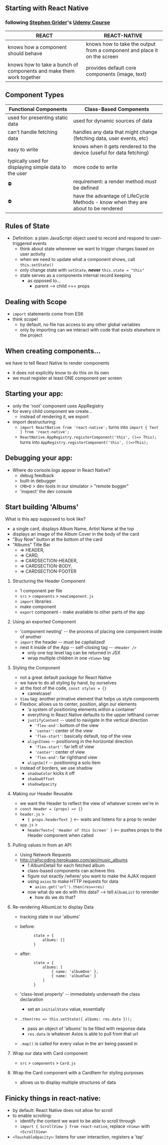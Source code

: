 ## Starting with React Native
### following [Stephen Grider](https://github.com/StephenGrider)'s [Udemy Course](https://www.udemy.com/the-complete-react-native-and-redux-course/learn/v4/content)

REACT | REACT-NATIVE
----- | -------------
knows how a component should behave | knows how to take the output from a component and place it on the screen
knows how to take a bunch of components and make them work together | provides default core components (image, text)
    
## Component Types

Functional Components | Class-Based Components 
--------------------- | ----------------------
used for presenting static data | used for dynamic sources of data
can't handle fetching data | handles any data that might change (fetching data, user events, etc)
easy to write | knows when it gets rendered to the device (useful for data fetching)
typically used for displaying simple data to the user | more code to write
⛔️ | requirement: a render method _must_ be defined 
⛔️ | have the advantage of LifeCycle Methods - know when they are about to be rendered        



## Rules of State
- Definition: a plain JavaScript object used to record and respond to user-triggered events
    - think about state whenever we want to trigger changes based on user activity
    - when we need to update what a component shows, call `this.setState()`
    - only change state with `setState`, **never** `this.state = "this"`
    - state serves as a components internal record keeping
        - as opposed to...
            - parent --> child === props

## Dealing with Scope
- `import` statements come from ES6
- think scope!
    - by default, no file has access to any other global variables 
    - only by importing can we interact with code that exists elsewhere in the project

## When creating components...
we have to tell React Native to render components
- it does not explicitly know to do this on its own
- we must register at least ONE component per screen

## Starting your app:
- only the 'root' component uses AppRegistry
- for every child component we create...
    - instead of rendering it, we export 
- import destructuring:
    - `import ReactNative from 'react-native';` turns into `import { Text } from 'react-native';`
    - `ReactNative.AppRegistry.registerComponent('this', ()=> This);` turns into `AppRegistry.registerComponent('this', ()=>This);`

## Debugging your app:
- Where do console.logs appear in React Native?
    - debug feedback
    - built-in debugger
    - `CMD+D` > dev tools in our simulator > "remote bugger"
    - 'inspect' the dev console 

## Start building 'Albums'
What is this app supposed to look like?
- a single card, displays Album Name, Artist Name at the top
- displays an image of the Album Cover in the body of the card
- "Buy Now" button at the bottom of the card
- "Albums" Title Bar
    - => HEADER, 
    - => CARD, 
    - => CARDSECTION-HEADER, 
    - => CARDSECTION-BODY, 
    - => CARDSECTION-FOOTER

1. Structuring the Header Component
    - 1 component per file 
    - `src` > `components` > `newComponent.js`
    - `import` libraries
    - make component
    - `export` component - make available to other parts of the app

2. Using an exported Component
    - 'component nesting' -- the process of placing one component inside of another
    - `import` the header -- must be capitalized! 
    - nest it inside of the App -- self-closing tag -- `<Header />`
        - only one top level tag can be returned in JSX
        - wrap multiple children in one `<View>` tag

3. Styling the Component
    - not a great default package for React Native
    - we have to do all styling by hand, by ourselves
    - at the foot of the code, `const styles = {}`
        - camelcase! 
    - `View` tag: another primative element that helps us style components
    - Flexbox: allows us to center, position, align our elements
        - 'a system of positioning elements within a container'
        - everything in React Native defaults to the upper lefthand corner
        - `justifyContent` -- used to navigate in the vertical direction
            - `'flex-end'`: bottom of the view
            - `'center'`: center of the view
            - `'flex-start'`: basically default, top of the view
        - `alignItems` -- positioning in the horizontal direction
            - `'flex-start'`: far left of view
            - `'center'`: center of view
            - `'flex-end'`: far righthand view
        - `alignSelf` -- positioning a solo item
    - instead of borders, we use shadow
        - `shadowColor` kicks it off
        - `shadowOffset`
        - `shadowOpacity `

4. Making our Header Reusable
    - we want the Header to reflect the view of whatever screen we're in
    - `const Header = (props) => {}`
    - `header.js` > 
        - `{ props.headerText }` <-- waits and listens for a prop to render
    - `app.js` > 
        - `headerText={ 'Header of this Screen' }` <-- pushes props to the Header component when called 

5. Pulling values in from an API
    - Using Network Requests
    - http://rallycoding.herokuapp.com/api/music_albums
        - 1 AlbumDetail for each fetched album
        - class-based components can achieve this 
        - figure out exactly /where/ you want to make the AJAX request
        - using `axios` to make HTTP requests for data
            - `axios.get('url').then(res=>res)`
        - now what do we do with this data? --> tell `AlbumList` to rerender
            - how do we do that?

6. Re-rendering AlbumList to display Data
    - tracking state in our 'albums'
    - before:

                state = {
                    albums: []
                }

    - after:

                state = {
                    albums: [
                        { name: 'albumOne' },
                        { name: 'albumTwo' }
                    ]
                }

    - 'class-level property' -- immediately underneath the class declaration
        - set an `initialState` value, essentially 
    - `.then(res => this.setState({ albums: res.data }));`
        - pass an object of 'albums' to be filled with response data 
        - `res.data` is whatever Axios is able to pull from that url
    - `.map()` is called for every value in the arr being passed in

7. Wrap our data with Card component
    - `src` > `components` > `Card.js`

8. Wrap the Card component with a CardItem for styling purposes
    - allows us to display multiple structures of data

## Finicky things in react-native:
- by default: React Native does not allow for scroll
- to enable scrolling:
    - identify the content we want to be able to scroll through
    - `import { ScrollView } from react-native`, replace `<View>` with `<ScrollView>`
- `<TouchableOpacity>`: listens for user interaction, registers a 'tap'
